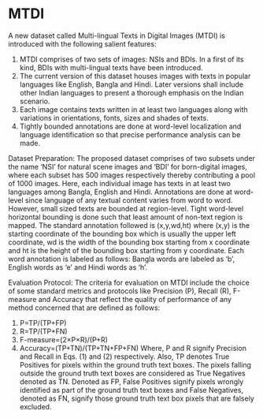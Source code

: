 # MTDI
A new dataset called Multi-lingual Texts in Digital Images (MTDI) is introduced with the following salient features:
1.	MTDI comprises of two sets of images: NSIs and BDIs. In a first of its kind, BDIs with multi-lingual texts have been introduced.
2.	The current version of this dataset houses images with texts in popular languages like English, Bangla and Hindi. Later versions shall include other Indian languages to present a thorough emphasis on the Indian scenario.
3.	Each image contains texts written in at least two languages along with variations in orientations, fonts, sizes and shades of texts.
4.	Tightly bounded annotations are done at word-level localization and language identification so that precise performance analysis can be made.

Dataset Preparation:
The proposed dataset comprises of two subsets under the name ‘NSI’ for natural scene images and ‘BDI’ for born-digital images, where each subset has 500 images respectively thereby contributing a pool of 1000 images. Here, each individual image has texts in at least two languages among Bangla, English and Hindi.
Annotations are done at word-level since language of any textual content varies from word to word. However, small sized texts are bounded at region-level. Tight word-level horizontal bounding is done such that least amount of non-text region is mapped.
The standard annotation followed is (x,y,wd,ht) where (x,y) is the starting coordinate of the bounding box which is usually the upper left coordinate, wd is the width of the bounding box starting from x coordinate and ht is the height of the bounding box starting from y coordinate.
Each word annotation is labeled as follows: Bangla words are labeled as ‘b’, English words as ‘e’ and Hindi words as ‘h’.

Evaluation Protocol:
The criteria for evaluation on MTDI include the choice of some standard metrics and protocols like Precision (P), Recall (R), F-measure and Accuracy that reflect the quality of performance of any method concerned that are defined as follows:
1. P=TP/(TP+FP)
2. R=TP/(TP+FN)
3. F-measure=(2×P×R)/(P+R)
4. Accuracy=(TP+TN)/(TP+TN+FP+FN)
Where, P and R signify Precision and Recall in Eqs. (1) and (2) respectively.
Also, TP denotes True Positives for pixels within the ground truth text boxes.
The pixels falling outside the ground truth text boxes are considered as True Negatives denoted as TN.
Denoted as FP, False Positives signify pixels wrongly identified as part of the ground truth text boxes and False Negatives, denoted as FN, signify those ground truth text box pixels that are falsely excluded.
